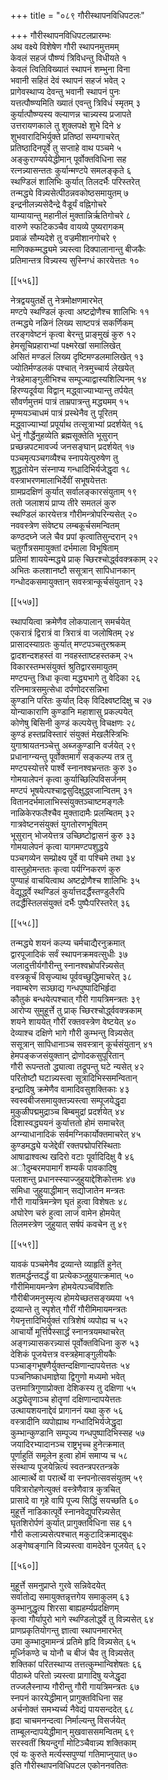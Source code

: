 +++
title = "०८९ गौरीस्थापनविधिपटलः"

+++
गौरीस्थापनविधिपटलप्रारम्भः  
अथ वक्ष्ये विशेषेण गौरी स्थापनमुत्तमम्  
केवलं सहजं पौष्ण्यं त्रिविधन्तु विधीयते १  
केवलं त्वितिविख्यातं स्थापनं शम्भुना विना  
भवानी सहितं देवं स्थापनं सहजं भवेत् २  
प्रागेवस्थाप्य देवन्तु भवानी स्थापनं पुनः  
यत्तत्पौष्ण्यमिति ख्यातं एवन्तु त्रिविधं स्मृतम् ३  
कुर्यात्पौष्ण्यस्य क्ल्याणन्न चान्न्यस्य प्रजापते  
उत्तरायणकाले तु शुक्लपक्षे शुभे दिने ४  
शुभवारादिभिर्युक्ते प्रतिष्ठां सम्यगाचरेत्  
प्रतिष्ठादिनपूर्वे तु सप्ताहे वाथ पञ्चमे ५  
अङ्कुराण्यर्पयेद्धीमान् पूर्वोक्तविधिना सह  
रत्नन्न्यासन्ततः कुर्यान्मण्टपे समलङ्कृते ६  
स्थण्डिलं शालिभिः कुर्यात् तिलदर्भैः परिस्तरेत्  
तन्मद्ध्ये विन्न्यसेत्पीठन्नवकोष्ठसमायुतम् ७  
इन्द्रनीलन्न्यसेदैन्द्रे वैडूर्यं वह्निगोचरे  
याम्यायान्तु महानीलं मुक्तान्निर्ऋतिगोचरे ८  
वारुणे स्फटिकञ्चैव वायव्ये पुष्यरागकम्  
प्रवाळं सौम्यदेशे तु वज्रमीशानगोचरे ९  
माणिक्कम्मद्ध्यमे न्न्यस्त्वा दिक्पालानान्तु बीजकैः  
प्रतिमान्तत्र विन्न्यस्य सुस्निग्धं कारयेत्ततः १०  

[[५५६]]  

नेत्रद्वययुतर्क्षे तु नेत्रमोक्षणमारभेत्  
मण्टपे स्थण्डिलं कृत्वा अष्टद्रोणैश्च शालिभिः ११  
तन्मद्ध्ये नळिनं लिख्य साष्टपत्रं सकर्णिकम्  
तरङ्गवेष्टनं कृत्वा बेरन्तु प्राङ्मुखं कुरु १२  
हेमसूचिप्रहाराभ्यां पक्ष्मरेखां समालिखेत्  
असितं मण्डलं लिख्य दृष्टिमण्डलमालिखेत् १३  
ज्योतिर्मण्डलकं पश्चात् नेत्रमुच्चार्य लेखयेत्  
नेत्रहेमाङ्गुलीभिश्च सम्पूज्याद्वास्यशिल्पिनम् १४  
हिरण्यदूर्वया विद्वान् मद्ध्वाज्याभ्यान्तु तर्पयेत्  
सौवर्णमुत्तमं पात्रं ताम्रपात्रन्तु मद्ध्यमम् १५  
मृण्मयञ्चाधमं पात्रं प्रस्थेनैव तु पूरितम्  
मद्ध्वाज्याभ्यां प्रपूर्याथ तत्सूत्राभ्यां प्रदर्शयेत् १६  
धेनुं गौर्द्धेनुहव्येति ब्रह्मसूक्तेति भूसुरान्  
प्रच्छन्नपटमावर्ज्य जनसङ्घान् प्रदर्शयेत् १७  
पञ्चमृत्पञ्चगव्यैश्च स्नापयेत्पुरुषेण तु  
शुद्धतोयेन संस्नाप्य गन्धादिभिर्यजेद्धृदा १८  
वस्त्राभरणमालाभिर्देवीं सभूषयेत्ततः  
ग्रामप्रदक्षिणं कुर्यात् सर्वालङ्कारसंयुताम् १९  
ततो जलाशयं प्राप्य तीरे समतलं कुरु  
स्थण्डिलं कारयेत्तत्र गौरीमन्त्रोपरिन्यसेत् २०  
नववस्त्रेण संवेष्ट्य लम्बकूर्चसमन्वितम्  
कण्ठदघ्ने जले चैव प्रपां कृत्वातिसुन्दरान् २१  
चतुर्गौत्रसमायुक्तां दर्भमाला विभूषिताम्  
प्रतिमां शाययेन्मद्ध्ये प्राक् च्छिरश्चोर्द्ध्ववक्त्रकाम् २२  
अभितः कलशानष्टौ ससूत्रान् सापिधानकान्  
गन्धोदकसमायुक्तान् सवस्त्रान्कूर्चसंयुतान् २३  

[[५५७]]  

स्थापयित्वा क्रमेणैव लोकपालान् समर्चयेत्  
एकरात्रं द्विरात्रं वा त्रिरात्रं वा जलोषितम् २४  
प्रासादस्याग्रतः कुर्यात् मण्टपञ्चतुरश्रकम्  
द्वादशन्दशहस्तं वा नवहस्ताष्टहस्तकम् २५  
विकारस्तम्भसंयुक्तं श्रुतिद्वारसमायुतम्  
मण्टपन्तु त्रिधा कृत्वा मद्ध्यभागे तु वेदिका २६  
रत्निमात्रसमुत्सेधा दर्पणोदरसन्निभा  
कुण्डानि परितः कुर्यात् दिक् विदिक्ष्वष्टदिक्षु च २७  
योन्याकाराणि कुण्डानि महाशासु प्रकल्पयेत्  
कोणेषु बिसिनी कुण्डं कल्पयेत्तु विचक्षणः २८  
कुण्डं हस्तप्रविस्तारं संयुक्तं मेखलैस्त्रिभिः  
युगाश्रायतनञ्चेत्तु अब्जकुण्डानि वर्जयेत् २९  
प्रधानाग्न्यन्तु पूर्वोक्तमार्गं सङ्कल्प्य तत्र तु  
मण्टपस्योत्तरे पार्श्वे स्नानश्वभ्रन्ततः कुरु ३०  
गोमयालेपनं कृत्वा कुर्याच्छिल्पिविसर्जनम्  
मण्टपं भूषयेत्पश्चाद्वसुदिक्षुद्ध्वजान्वितम् ३१  
वितानदर्भमालाभिस्संयुक्तञ्चाष्टमङ्गलैः  
नाळिकेरफलैश्चैव मुक्तादामैः प्रलम्बितम् ३२  
गात्रवेष्टनसंयुक्तं युगतोरणभूषितम्  
भूसुरान् भोजयेत्तत्र उच्छिष्टोद्वासनं कुरु ३३  
गोमयालेपनं कृत्वा यागमण्टपशुद्धये  
पञ्चगव्येन सम्प्रोक्ष्य पूर्वे वा पश्चिमे तथा ३४  
वास्तुहोमन्ततः कृत्वा पर्यग्निकरणं कुरु  
पुण्याहं वाचयित्वाथ अष्टद्रोणैश्च शालिभिः ३५  
वेद्यूर्द्ध्वे स्थण्डिलं कुर्यात्तदर्द्धैस्तण्डुलैरपि  
तदर्द्धैस्तिलसंयुक्तं दर्भैः पुष्पैःपरिस्तरेत् ३६  

[[५५८]]  

तन्मद्ध्ये शयनं कल्प्य चर्मचाद्यैरनुक्रमात्  
द्वारपूजादिकं सर्वं स्थापनक्रमवत्सुधीः ३७  
जलादुत्तीर्यगौरीन्तु स्नानश्वभ्रोपरिन्न्यसेत्  
वस्त्रकूर्चं विसृज्याथ पूर्ववच्छुद्धिमाचरेत् ३८  
नवाम्बरेण सञ्छाद्य गन्धपुष्पादिभिर्हृदा  
कौतुकं बन्धयेत्पश्चात् गौरी गायत्रिमन्त्रतः ३९  
आरोप्य सुमुहूर्त्ते तु प्राक् च्छिरश्चोर्द्ध्ववक्त्रकाम्  
शयने शाययेत् गौरीं रक्तवस्त्रेण वेष्टयेत् ४०  
देव्याश्च दक्षिणे भागे गौरी कुम्भन्तु विन्न्यसेत्  
ससूत्रान् सापिधानाञ्च सवस्त्रान् कूर्चसंयुतान् ४१  
हेमपङ्कजसंयुक्तान् द्रोणोदकसुपूरितान्  
गौरी रूपन्ततो द्ध्यात्वा तद्रूपन्तु घटे न्यसेत् ४२  
परितोष्टौ घटान्न्यस्त्वा सूत्रादिभिस्समन्वितान्  
इन्द्रादिषु क्रमेणैव वामादिवसुशक्तिकाः ४३  
स्वस्वबीजसमायुक्तन्न्यस्त्वा सम्पूजयेद्धृदा  
मुकुळीपद्ममुद्राञ्च बिम्बमुद्रां प्रदर्शयेत् ४४  
दिशास्वद्ध्ययनं कुर्यात्ततो होमं समाचरेत्  
अग्न्याधानादिकं सर्वमग्निकार्योक्तमाचरेत् ४५  
कुण्डमद्ध्ये यजेद्देवीं रक्तपद्मोपरिस्थिताः  
आषाढाश्वत्थ खदिरो वटाः पूर्वादिदिक्षु वै ४६  
अौदुम्बरमपामार्गं शम्यर्कं पावकादिषु  
पलाशन्तु प्रधानस्स्याज्जुहुयाद्देशिकोत्तमः ४७  
समिधा जुहुयाद्धीमान् सद्योजातेन मन्त्रतः  
गौरी गायत्रिमन्त्रेण घृतं हुत्वा विशेषतः ४८  
अघोरेण चरुं हुत्वा लाजं वामेन होमयेत्  
तिलमस्त्रेण जुहुयात् सर्षपं कवचेन तु ४९  

[[५५९]]  

यावकं पञ्चमेनैव द्रव्यान्ते व्याहृतिं हुनेत्  
शतमर्द्धन्तदर्द्धं वा प्रत्येकञ्जुहुयात्क्रमात् ५०  
गौरीमिमायमन्त्रेण होमयेत्पञ्चविंशतिः  
गौरीबीजमनुस्मृत्य होमयेच्छतसङ्ख्यया ५१  
द्रव्यान्ते तु स्पृशेत् गौरीं गौरीमिमायमन्त्रतः  
गेयनृत्तादिभिर्युक्तं रात्रिशेषं व्यपोह्य च ५२  
आचार्यो मूर्त्तिपैस्सार्द्धं स्नानत्रयमथाचरेत्  
अङ्गन्न्यासकरन्न्यासं पूर्वोक्तविधिना कुरु ५३  
देशिकं पूजयेत्तत्र वस्त्रहेमाङ्गुलीयकैः  
पञ्चाङ्गभूषणैर्युक्तन्दक्षिणान्दापयेत्ततः ५४  
पञ्चनिष्काधमाज्ञेया द्विगुणो मध्यमो भवेत्  
उत्तमात्रिगुणाप्रोक्ता देशिकस्य तु दक्षिणा ५५  
अद्ध्येतॄणाञ्च होतॄणां दक्षिणान्दापयेत्ततः  
उत्थायशयनाद्देवं प्रागाननं यथा कुरु ५६  
वस्त्रादीनि व्यपोह्याथ गन्धादिभिर्यजेद्धृदा  
कुम्भान्कुण्डानि सम्पूज्य गन्धपुष्पादिभिस्सह ५७  
जयादिरभ्यादानञ्च राष्ट्रभृच्च हुनेत्क्रमात्  
पूर्णाहुतिं समूलेन हुत्वा होमं समाप्य च ५८  
संस्थाप्य पूजयेन्नित्यं स्वतन्त्रपरतन्त्रके  
आत्मार्त्थे वा परार्त्थे वा स्नपनोत्सवसंयुतम् ५९  
पवित्रारोहणेत्युक्तं वस्त्रेणैवात्र कुत्रचित्  
प्रासादे वा गृहे वापि पूज्य सिद्धिं सयच्छति ६०  
मुहूर्त्ते नाडिकात्पूर्वे स्नानवेद्युपरिन्न्यसेत्  
घृतशिरोर्पणं कुर्यात् प्रागुक्तविधिना सह ६१  
गौरी कलान्न्यसेत्पश्चात् मकुटादिक्रमाद्बुधः  
अङ्गेष्वङ्गानि विन्न्यस्त्वा वामदेवेन पूजयेत् ६२  

[[५६०]]  

मुहूर्त्ते समनुप्राप्ते गुरवे सन्निवेदयेत्  
सर्वातोद्य समायुक्तन्नृत्तगेय समाकुलम् ६३  
कुम्भानुद्धृत्य शिरसा बाह्यहर्म्यप्रदक्षिणम्  
कृत्वा गौर्यापुरो भागे स्थण्डिलोर्द्ध्वे तु विन्न्यसेत् ६४  
प्राणप्रकृतियोगन्तु ज्ञात्वा स्थापनमारभेत्  
उमा कुम्भादुमामन्त्रं प्रतिमे हृदि विन्न्यसेत् ६५  
मूर्ध्निकण्ठे च योनौ च बीजं चैव तु विन्न्यसेत्  
शक्तिकां परितस्थाप्य तत्तत्कुम्भान्विशेषतः ६६  
पीठाब्जे परितो न्न्यस्त्वा प्रागादिषु यजेद्धृदा  
तज्जलैस्नाप्य गौरीन्तु गौरी गायत्रिमन्त्रतः ६७  
स्नपनं कारयेद्धीमान् प्रागुक्तविधिना सह  
अर्चनोक्तं समभ्यर्च्य नैवेद्यं पायसन्ददेत् ६८  
हृदा चाचमनन्दत्वा निर्माल्यन्तु विसर्जयेत्  
ताम्बूलन्दापयेद्धीमान् मुखवाससमन्वितम् ६९  
सरस्वतीं श्रियन्दुर्गां मोटिञ्चैवान्न्य शक्तिकाम्  
एवं यः कुरुते मर्त्यस्सपुण्यां गतिमाप्नुयात् ७०  
इति गौरीस्थापनविधिपटल एकोननवतितः  
